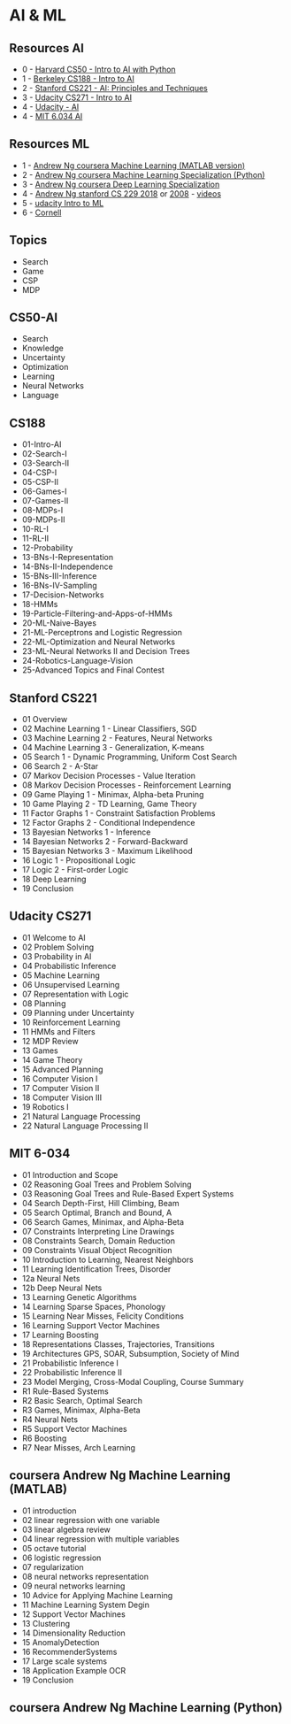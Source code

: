 # AI & ML

## Resources AI
* 0 - [Harvard CS50  - Intro to AI with Python](https://cs50.harvard.edu/ai/2020/)
* 1 - [Berkeley CS188 - Intro to AI](https://inst.eecs.berkeley.edu/~cs188/fa18/)
* 2 - [Stanford CS221 - AI: Principles and Techniques](https://stanford-cs221.github.io/autumn2019/)
* 3 - [Udacity CS271 - Intro to AI](https://www.udacity.com/course/intro-to-artificial-intelligence--cs271)
* 4 - [Udacity - AI](https://learn.udacity.com/courses/ud954)
* 4 - [MIT 6.034 AI](https://ocw.mit.edu/courses/6-034-artificial-intelligence-fall-2010/)

## Resources ML
* 1 - [Andrew Ng coursera Machine Learning (MATLAB version)](https://github.com/vkosuri/CourseraMachineLearning)
* 2 - [Andrew Ng coursera Machine Learning Specialization (Python)](https://www.coursera.org/specializations/machine-learning-introduction)
* 3 - [Andrew Ng coursera Deep Learning Specialization](https://www.coursera.org/specializations/deep-learning)
* 4 - [Andrew Ng stanford CS 229 2018](https://cs229.stanford.edu/syllabus-autumn2018.html) or [2008](https://see.stanford.edu/Course/CS229) - [videos](https://www.youtube.com/watch?v=jGwO_UgTS7I&list=PLoROMvodv4rMiGQp3WXShtMGgzqpfVfbU)
* 5 - [udacity Intro to ML]()
* 6 - [Cornell](http://www.cs.cornell.edu/courses/cs4780/2018fa/)

## Topics
* Search
* Game
* CSP
* MDP

## CS50-AI
* Search
* Knowledge
* Uncertainty
* Optimization
* Learning
* Neural Networks
* Language

## CS188
* 01-Intro-AI
* 02-Search-I
* 03-Search-II
* 04-CSP-I
* 05-CSP-II
* 06-Games-I
* 07-Games-II
* 08-MDPs-I
* 09-MDPs-II
* 10-RL-I
* 11-RL-II
* 12-Probability
* 13-BNs-I-Representation
* 14-BNs-II-Independence
* 15-BNs-III-Inference
* 16-BNs-IV-Sampling
* 17-Decision-Networks
* 18-HMMs
* 19-Particle-Filtering-and-Apps-of-HMMs
* 20-ML-Naive-Bayes
* 21-ML-Perceptrons and Logistic Regression
* 22-ML-Optimization and Neural Networks
* 23-ML-Neural Networks II and Decision Trees
* 24-Robotics-Language-Vision
* 25-Advanced Topics and Final Contest
  
## Stanford CS221
* 01 Overview
* 02 Machine Learning 1 - Linear Classifiers, SGD
* 03 Machine Learning 2 - Features, Neural Networks 
* 04 Machine Learning 3 - Generalization, K-means
* 05 Search 1 - Dynamic Programming, Uniform Cost Search 
* 06 Search 2 - A-Star
* 07 Markov Decision Processes - Value Iteration 
* 08 Markov Decision Processes - Reinforcement Learning
* 09 Game Playing 1 - Minimax, Alpha-beta Pruning 
* 10 Game Playing 2 - TD Learning, Game Theory 
* 11 Factor Graphs 1 - Constraint Satisfaction Problems 
* 12 Factor Graphs 2 - Conditional Independence 
* 13 Bayesian Networks 1 - Inference
* 14 Bayesian Networks 2 - Forward-Backward
* 15 Bayesian Networks 3 - Maximum Likelihood 
* 16 Logic 1 - Propositional Logic
* 17 Logic 2 - First-order Logic
* 18 Deep Learning
* 19 Conclusion

## Udacity CS271
* 01 Welcome to AI
* 02 Problem Solving
* 03 Probability in AI
* 04 Probabilistic Inference
* 05 Machine Learning
* 06 Unsupervised Learning
* 07 Representation with Logic
* 08 Planning
* 09 Planning under Uncertainty
* 10 Reinforcement Learning
* 11 HMMs and Filters
* 12 MDP Review
* 13 Games
* 14 Game Theory
* 15 Advanced Planning
* 16 Computer Vision I
* 17 Computer Vision II
* 18 Computer Vision III
* 19 Robotics I
* 21 Natural Language Processing
* 22 Natural Language Processing II

## MIT 6-034
* 01 Introduction and Scope
* 02 Reasoning Goal Trees and Problem Solving
* 03 Reasoning Goal Trees and Rule-Based Expert Systems
* 04 Search Depth-First, Hill Climbing, Beam
* 05 Search Optimal, Branch and Bound, A 
* 06 Search Games, Minimax, and Alpha-Beta
* 07 Constraints Interpreting Line Drawings
* 08 Constraints Search, Domain Reduction
* 09 Constraints Visual Object Recognition
* 10 Introduction to Learning, Nearest Neighbors
* 11 Learning Identification Trees, Disorder
* 12a Neural Nets
* 12b Deep Neural Nets
* 13 Learning Genetic Algorithms
* 14 Learning Sparse Spaces, Phonology
* 15 Learning Near Misses, Felicity Conditions
* 16 Learning Support Vector Machines
* 17 Learning Boosting
* 18 Representations Classes, Trajectories, Transitions
* 19 Architectures GPS, SOAR, Subsumption, Society of Mind
* 21 Probabilistic Inference I
* 22 Probabilistic Inference II
* 23 Model Merging, Cross-Modal Coupling, Course Summary
* R1 Rule-Based Systems
* R2 Basic Search, Optimal Search
* R3 Games, Minimax, Alpha-Beta
* R4 Neural Nets
* R5 Support Vector Machines
* R6 Boosting
* R7 Near Misses, Arch Learning

## coursera Andrew Ng Machine Learning (MATLAB)
* 01 introduction
* 02 linear regression with one variable 
* 03 linear algebra review
* 04 linear regression with multiple variables
* 05 octave tutorial
* 06 logistic regression
* 07 regularization
* 08 neural networks representation
* 09 neural networks learning
* 10 Advice for Applying Machine Learning
* 11 Machine Learning System Degin
* 12 Support Vector Machines
* 13 Clustering
* 14 Dimensionality Reduction
* 15 AnomalyDetection
* 16 RecommenderSystems
* 17 Large scale systems
* 18 Application Example OCR
* 19 Conclusion
  
## coursera Andrew Ng Machine Learning (Python)